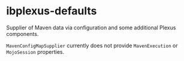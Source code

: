# ibplexus-defaults

Supplier of Maven data via configuration and some additional Plexus components.

`MavenConfigMapSupplier` currently does not provide `MavenExecution` or `MojoSession` properties.